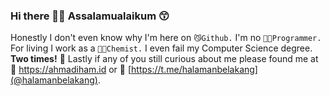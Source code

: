 ### Hi there 🙋‍♂️ Assalamualaikum 😙

Honestly I don't even know why I'm here on `😼Github.` I'm no `👨‍💻Programmer.` For living I work as a `👨‍🔬Chemist.` I even fail my Computer Science degree. **Two times!** 🤪
Lastly if any of you still curious about me please found me at 📝 <https://ahmadiham.id> or 🌱 [https://t.me/halamanbelakang](@halamanbelakang). 
<!--
**ahmadihamid/ahmadihamid** is a ✨ _special_ ✨ repository because its `README.md` (this file) appears on your GitHub profile.

Here are some ideas to get you started:

- 🔭 I’m currently working on ...
- 🌱 I’m currently learning ...
- 👯 I’m looking to collaborate on ...
- 🤔 I’m looking for help with ...
- 💬 Ask me about ...
- 📫 How to reach me: ...
- 😄 Pronouns: ...
- ⚡ Fun fact: ...
-->
